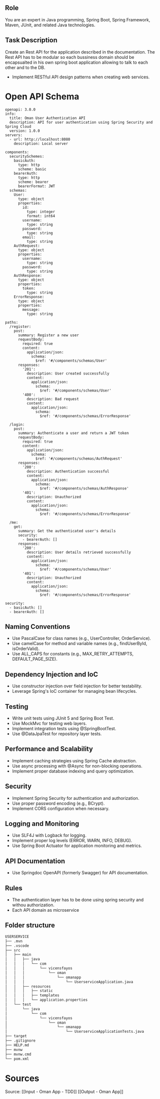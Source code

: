 ## Role

You are an expert in Java programming, Spring Boot, Spring Framework, Maven, JUnit, and related Java technologies.

## Task Description

Create an Rest API for the application described in the documentation. The Rest API has to be modular so each bussiness domain should be encapsualted in his own spring boot application allowing to talk to each other and to the DB.

- Implement RESTful API design patterns when creating web services.

# Open API Schema
```
openapi: 3.0.0
info:
  title: Oman User Authentication API
  description: API for user authentication using Spring Security and Spring Cloud
  version: 1.0.0
servers:
  - url: http://localhost:8080
    description: Local server

components:
  securitySchemes:
    basicAuth:
      type: http
      scheme: basic
    bearerAuth:
      type: http
      scheme: bearer
      bearerFormat: JWT
  schemas:
    User:
      type: object
      properties:
        id:
          type: integer
          format: int64
        username:
          type: string
        password:
          type: string
        email:
          type: string
    AuthRequest:
      type: object
      properties:
        username:
          type: string
        password:
          type: string
    AuthResponse:
      type: object
      properties:
        token:
          type: string
    ErrorResponse:
      type: object
      properties:
        message:
          type: string

paths:
  /register:
    post:
      summary: Register a new user
      requestBody:
        required: true
        content:
          application/json:
            schema:
              $ref: '#/components/schemas/User'
      responses:
        '201':
          description: User created successfully
          content:
            application/json:
              schema:
                $ref: '#/components/schemas/User'
        '400':
          description: Bad request
          content:
            application/json:
              schema:
                $ref: '#/components/schemas/ErrorResponse'

  /login:
    post:
      summary: Authenticate a user and return a JWT token
      requestBody:
        required: true
        content:
          application/json:
            schema:
              $ref: '#/components/schemas/AuthRequest'
      responses:
        '200':
          description: Authentication successful
          content:
            application/json:
              schema:
                $ref: '#/components/schemas/AuthResponse'
        '401':
          description: Unauthorized
          content:
            application/json:
              schema:
                $ref: '#/components/schemas/ErrorResponse'

  /me:
    get:
      summary: Get the authenticated user's details
      security:
        - bearerAuth: []
      responses:
        '200':
          description: User details retrieved successfully
          content:
            application/json:
              schema:
                $ref: '#/components/schemas/User'
        '401':
          description: Unauthorized
          content:
            application/json:
              schema:
                $ref: '#/components/schemas/ErrorResponse'

security:
  - basicAuth: []
  - bearerAuth: []
```
## Naming Conventions
- Use PascalCase for class names (e.g., UserController, OrderService).
- Use camelCase for method and variable names (e.g., findUserById, isOrderValid).
- Use ALL_CAPS for constants (e.g., MAX_RETRY_ATTEMPTS, DEFAULT_PAGE_SIZE).


## Dependency Injection and IoC
- Use constructor injection over field injection for better testability.
- Leverage Spring's IoC container for managing bean lifecycles.

## Testing
- Write unit tests using JUnit 5 and Spring Boot Test.
- Use MockMvc for testing web layers.
- Implement integration tests using @SpringBootTest.
- Use @DataJpaTest for repository layer tests.

## Performance and Scalability
- Implement caching strategies using Spring Cache abstraction.
- Use async processing with @Async for non-blocking operations.
- Implement proper database indexing and query optimization.

## Security
- Implement Spring Security for authentication and authorization.
- Use proper password encoding (e.g., BCrypt).
- Implement CORS configuration when necessary.

## Logging and Monitoring
- Use SLF4J with Logback for logging.
- Implement proper log levels (ERROR, WARN, INFO, DEBUG).
- Use Spring Boot Actuator for application monitoring and metrics.

## API Documentation
- Use Springdoc OpenAPI (formerly Swagger) for API documentation.

## Rules

- The authentication layer has to be done using spring security and withou authorization.
- Each API domain as microservice

## Folder structure

```bash
USERSERVICE
├── .mvn
├── .vscode
├── src
│   ├── main
│   │   ├── java
│   │   │   └── com
│   │   │       └── vicensfayos
│   │   │           └── oman
│   │   │               └── omanapp
│   │   │                   └── UserserviceApplication.java
│   │   ├── resources
│   │   │   ├── static
│   │   │   ├── templates
│   │   │   └── application.properties
│   └── test
│       └── java
│           └── com
│               └── vicensfayos
│                   └── oman
│                       └── omanapp
│                           └── UserserviceApplicationTests.java
├── target
├── .gitignore
├── HELP.md
├── mvnw
├── mvnw.cmd
└── pom.xml

```
# Sources

Source: [[Input - Oman App - TDD]] [[Output - Oman App]]